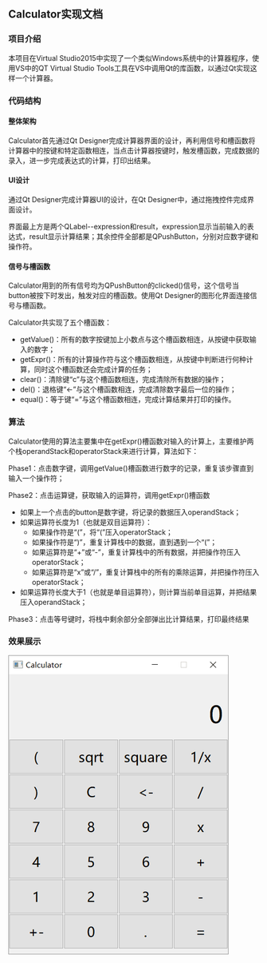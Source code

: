 ## Calculator实现文档

### 项目介绍

本项目在Virtual Studio2015中实现了一个类似Windows系统中的计算器程序，使用VS中的QT Virtual Studio Tools工具在VS中调用Qt的库函数，以通过Qt实现这样一个计算器。 

### 代码结构

#### 整体架构

Calculator首先通过Qt Designer完成计算器界面的设计，再利用信号和槽函数将计算器中的按键和特定函数相连，当点击计算器按键时，触发槽函数，完成数据的录入，进一步完成表达式的计算，打印出结果。

#### UI设计

通过Qt Designer完成计算器UI的设计，在Qt Designer中，通过拖拽控件完成界面设计。

界面最上方是两个QLabel--expression和result，expression显示当前输入的表达式，result显示计算结果；其余控件全部都是QPushButton，分别对应数字键和操作符。

#### 信号与槽函数

Calculator用到的所有信号均为QPushButton的clicked()信号，这个信号当button被按下时发出，触发对应的槽函数。使用Qt Designer的图形化界面连接信号与槽函数。

Calculator共实现了五个槽函数：

- getValue()：所有的数字按键加上小数点与这个槽函数相连，从按键中获取输入的数字；
- getExpr()：所有的计算操作符与这个槽函数相连，从按键中判断进行何种计算，同时这个槽函数还会完成计算的任务；
- clear()：清除键“c”与这个槽函数相连，完成清除所有数据的操作；
- del()：退格键“<-”与这个槽函数相连，完成清除数字最后一位的操作；
- equal()：等于键“=”与这个槽函数相连，完成计算结果并打印的操作。

### 算法

Calculator使用的算法主要集中在getExpr()槽函数对输入的计算上，主要维护两个栈operandStack和operatorStack来进行计算，算法如下：

 

Phase1：点击数字键，调用getValue()槽函数进行数字的记录，重复该步骤直到输入一个操作符；

Phase2：点击运算键，获取输入的运算符，调用getExpr()槽函数

- 如果上一个点击的button是数字键，将记录的数据压入operandStack；
- 如果运算符长度为1（也就是双目运算符）：
  - 如果操作符是“(”，将“(”压入operatorStack；
  - 如果操作符是“)”，重复计算栈中的数据，直到遇到一个“(”；
  - 如果运算符是“+”或“-”，重复计算栈中的所有数据，并把操作符压入operatorStack；
  - 如果运算符是“x”或“/”，重复计算栈中的所有的乘除运算，并把操作符压入operatorStack；
- 如果运算符长度大于1（也就是单目运算符），则计算当前单目运算，并把结果压入operandStack；

Phase3：点击等号键时，将栈中剩余部分全部弹出比计算结果，打印最终结果

### 效果展示

![](https://github.com/xzjqx/Calculator_Qt/blob/master/images/operator_priority.gif)



